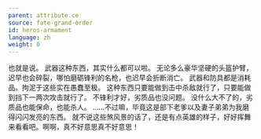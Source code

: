 ```yaml
---
parent: attribute.ce
source: fate-grand-order
id: heros-armament
language: zh
weight: 0
---
```


也就是说。
武器这种东西，其实什么都可以啦。
无论多么豪华坚硬的头盔护臂，迟早也会碎裂，哪怕磨砺锋利的名枪，也迟早会折断消亡。
武器和防具都是消耗品。拘泥于这些实在愚蠢至极。
这种东西只要能做到击中杀敌就行了，只要能做到挡下一两次攻击就行了。
不锋利才好，劣质品也没问题。
没什么大不了的，劣质品也能保命，也能杀人。
……不过嘛，毕竟这是部下老爹以及妻子弟弟为我磨得闪闪发亮的东西。
就不说这些煞风景的话了，还是有点英雄的样子，好好挥舞来看看吧。啊啊，真不好意思真不好意思！
